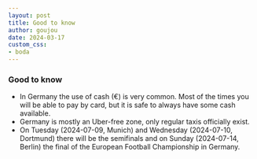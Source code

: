 ```yaml
---
layout: post
title: Good to know
author: goujou
date: 2024-03-17
custom_css:
- boda
---
```

### Good to know

- In Germany the use of cash (€) is very common. Most of the times you will be able to pay by card, but it is safe to always have some cash available. 
- Germany is mostly an Uber-free zone, only regular taxis officially exist.
- On Tuesday (2024-07-09, Munich) and Wednesday (2024-07-10, Dortmund) there will be the semifinals and on Sunday (2024-07-14, Berlin) the final of the European Football Championship in Germany.

